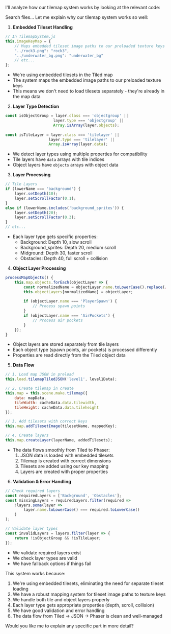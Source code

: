 I'll analyze how our tilemap system works by looking at the relevant code:

Search files...
Let me explain why our tilemap system works so well:

1. **Embedded Tileset Handling**
```javascript
// In TilemapSystem.js
this.imageKeyMap = {
    // Maps embedded tileset image paths to our preloaded texture keys
    "../rock3.png": "rock3",
    "../underwater_bg.png": "underwater_bg"
    // etc...
};
```
- We're using embedded tilesets in the Tiled map
- The system maps the embedded image paths to our preloaded texture keys
- This means we don't need to load tilesets separately - they're already in the map data

2. **Layer Type Detection**
```javascript
const isObjectGroup = layer.class === 'objectgroup' || 
                     layer.type === 'objectgroup' || 
                     Array.isArray(layer.objects);
                     
const isTileLayer = layer.class === 'tilelayer' || 
                   layer.type === 'tilelayer' || 
                   Array.isArray(layer.data);
```
- We detect layer types using multiple properties for compatibility
- Tile layers have `data` arrays with tile indices
- Object layers have `objects` arrays with object data

3. **Layer Processing**
```javascript
// Tile Layers
if (lowerName === 'background') {
    layer.setDepth(10);
    layer.setScrollFactor(0.1);
} 
else if (lowerName.includes('background_sprites')) {
    layer.setDepth(20);
    layer.setScrollFactor(0.3);
}
// etc...
```
- Each layer type gets specific properties:
  - Background: Depth 10, slow scroll
  - Background_sprites: Depth 20, medium scroll
  - Midground: Depth 30, faster scroll
  - Obstacles: Depth 40, full scroll + collision

4. **Object Layer Processing**
```javascript
processMapObjects() {
    this.map.objects.forEach(objectLayer => {
        const normalizedName = objectLayer.name.toLowerCase().replace(/[^a-z0-9_]/g, '_');
        this.objectLayers[normalizedName] = objectLayer;
        
        if (objectLayer.name === 'PlayerSpawn') {
            // Process spawn points
        }
        if (objectLayer.name === 'AirPockets') {
            // Process air pockets
        }
    });
}
```
- Object layers are stored separately from tile layers
- Each object type (spawn points, air pockets) is processed differently
- Properties are read directly from the Tiled object data

5. **Data Flow**
```javascript
// 1. Load map JSON in preload
this.load.tilemapTiledJSON('level1', level1Data);

// 2. Create tilemap in create
this.map = this.scene.make.tilemap({ 
    data: mapData, 
    tileWidth: cacheData.data.tilewidth, 
    tileHeight: cacheData.data.tileheight
});

// 3. Add tilesets with correct keys
this.map.addTilesetImage(tilesetName, mappedKey);

// 4. Create layers
this.map.createLayer(layerName, addedTilesets);
```
- The data flows smoothly from Tiled to Phaser:
  1. JSON data is loaded with embedded tilesets
  2. Tilemap is created with correct dimensions
  3. Tilesets are added using our key mapping
  4. Layers are created with proper properties

6. **Validation & Error Handling**
```javascript
// Check required layers
const requiredLayers = ['Background', 'Obstacles'];
const missingLayers = requiredLayers.filter(required => 
    !layers.some(layer => 
        layer.name.toLowerCase() === required.toLowerCase()
    )
);

// Validate layer types
const invalidLayers = layers.filter(layer => {
    return !isObjectGroup && !isTileLayer;
});
```
- We validate required layers exist
- We check layer types are valid
- We have fallback options if things fail

This system works because:
1. We're using embedded tilesets, eliminating the need for separate tileset loading
2. We have a robust mapping system for tileset image paths to texture keys
3. We handle both tile and object layers properly
4. Each layer type gets appropriate properties (depth, scroll, collision)
5. We have good validation and error handling
6. The data flow from Tiled → JSON → Phaser is clean and well-managed

Would you like me to explain any specific part in more detail?
